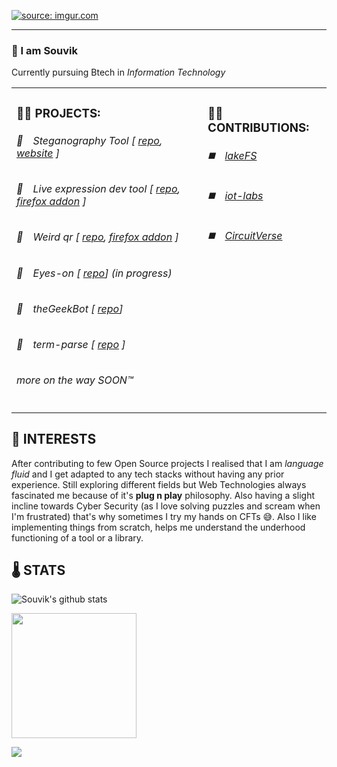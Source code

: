 <p align="left">

  <a href="https://imgur.com/ELyfJUW"><img src="https://i.imgur.com/ELyfJUW.gif" title="source: imgur.com" /></a>
 <hr />
<h3>👋 I am Souvik</h3>

Currently pursuing Btech in <em>Information Technology</em>


<table>
  <tr>
    <td valign="top">
      <h3>👨‍💻 PROJECTS: </h3>
      <h6>📒&emsp;Steganography Tool [ <a href="https://github.com/DarthCucumber/stegano">repo</a>, <a href="https://darthcucumber.github.io/stegano/">website</a> ]</h6>
      <h6>📗&emsp;Live expression dev tool [ <a href="https://github.com/DarthCucumber/live-expression-devloper-tool">repo</a>, <a href="https://addons.mozilla.org/en-US/firefox/addon/live-expression-devloper-tool/">firefox addon</a> ]</h6>
      <h6>📘&emsp;Weird qr [ <a href="https://github.com/DarthCucumber/weird-qr">repo</a>, <a href="https://addons.mozilla.org/en-US/firefox/addon/weird-qr/?utm_source=addons.mozilla.org&utm_medium=referral&utm_content=search">firefox addon</a> ]</h6>
      <h6>📕&emsp;Eyes-on  [ <a href="https://github.com/DarthCucumber/eyeson">repo</a>] (in progress)</h6>
      <h6>📘&emsp;theGeekBot [ <a href="https://github.com/GFG-CLUB-KIIT/thegeekbot">repo</a>]</h6>
      <h6>📗&emsp;term-parse [ <a href="https://github.com/DarthCucumber/termparse">repo</a> ]</h6>
      <h6>more on the way SOON™</h6>
    </td>
    <td valign="top">
      <h3>💁‍♂️ CONTRIBUTIONS: </h3>
      <h6>◼️&emsp;<a href="https://github.com/treeverse/lakeFS">lakeFS</a></h6>
      <h6>◼️&emsp;<a href="https://github.com/iot-lab-kiit">iot-labs</a></h6>
      <h6>◼️&emsp;<a href="https://github.com/CircuitVerse">CircuitVerse</a></h6>
    </td>
  </tr>
</table>


## 🤩 INTERESTS

After contributing to few Open Source projects I realised that I am *language fluid* and I get adapted to any tech stacks without having any prior experience. Still exploring different fields but Web Technologies always fascinated me because of it's **plug n play** philosophy. Also having a slight incline towards  Cyber Security (as I love solving puzzles and scream when I'm frustrated) that's why sometimes I try my hands on CFTs 😅. Also I like implementing things from scratch, helps me understand the underhood functioning of a tool or a library.

## 🌡️ STATS

![Souvik's github stats](https://github-readme-stats.vercel.app/api?username=DarthCucumber&show_icons=true&theme=gradient)

<img align="center" src="https://media.giphy.com/media/WUlplcMpOCEmTGBtBW/giphy.gif" width="200">

![](https://komarev.com/ghpvc/?username=DarthCucumber&style=plastic)

</p>
           
